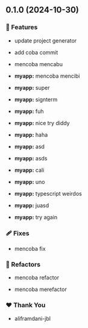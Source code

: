 ## 0.1.0 (2024-10-30)


### 🚀 Features

- update project generator

- add coba commit

- mencoba mencabu

- **myapp:** mencoba mencibi

- **myapp:** super

- **myapp:** signterm

- **myapp:** fuh

- **myapp:** nice try diddy

- **myapp:** haha

- **myapp:** asd

- **myapp:** asds

- **myapp:** cali

- **myapp:** uno

- **myapp:** typescript weirdos

- **myapp:** juasd

- **myapp:** try again


### 🩹 Fixes

- mencoba fix


### 💅 Refactors

- mencoba refactor

- mencoba merefactor


### ❤️  Thank You

- aliframdani-jbl